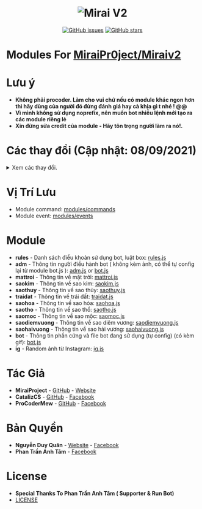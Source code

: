<h1 align="center">
	<img src="https://i.imgur.com/FxK6aI7.jpg" alt="Mirai V2">
</h1>

<p align="center">
	<a href="https://github.com/DQuann/Module-For-Mirai-V2/issues" target="_blank"><img alt="GitHub issues" src="https://img.shields.io/github/issues/DQuann/Module-For-Mirai-V2"></a>
	<a href="https://github.com/DQuann/Module-For-Mirai-V2/stargazers" target="_blank"><img alt="GitHub stars" src="https://img.shields.io/github/stars/DQuann/Module-For-Mirai-V2"></a>
</p>

# Modules For [MiraiPr0ject/Miraiv2](https://github.com/miraiPr0ject/miraiv2)

# Lưu ý
- **Không phải procoder. Làm cho vui chứ nếu có module khác ngon hơn thì hãy dùng của người đó đừng đánh giá hay cà khịa gì t nhé ! @@**
- **Vì mình không sử dụng noprefix, nên muốn bot nhiều lệnh mới tạo ra các module riêng lẻ**
- **Xin đừng sửa credit của module - Hãy tôn trọng người làm ra nó!.**

# Các thay đổi (Cập nhật: 08/09/2021)

<details>
	<summary>Xem các thay đổi.</summary>
	<br>
	<p>- 02/07/2021 - Update module Rules.</p>
        <p>- 02/09/2021 - Update module Adm.</p>
        <p>- 04/09/2021 - Update module Mặt Trời</p>
        <p>- 04/09/2021 - Update module Sao Kim.</p>
        <p>- 04/09/2021 - Update module Sao Thủy.</p>
        <p>- 04/09/2021 - Update module Trái Đất.</p>
        <p>- 04/09/2021 - Update module Sao Hỏa.</p>
        <p>- 04/09/2021 - Update module Sao Thổ.</p>
        <p>- 04/09/2021 - Update module Sao Mộc.</p>
        <p>- 04/09/2021 - Update module Sao Diêm Vương.</p>
        <p>- 04/09/2021 - Update module Sao Hải Vương.</p>
        <p>- 04/09/2021 - Update module Bot.</p>
        <p>- 04/09/2021 - Update module Ig</p>
        <p>- 05/09/2021 - Noti: Module Solar System là bản chèn tay + get ảnh từ wikipedia ! Do đã bị leak nên share, bản API sẽ không share !.</p>
	<p>- 08/09/2021 - Noti: Vì mình không sử dụng noprefix, muốn bot nhiều lệnh mới tạo ra các module riêng lẻ ! ( Bản gộp các coder khác code giúp mình nhé ).




 
</details>

# Vị Trí Lưu
- Module command: [modules/commands](https://github.com/miraiPr0ject/miraiv2/tree/main/modules/commands)
- Module event: [modules/events](https://github.com/miraiPr0ject/miraiv2/tree/main/modules/events)
# Module
- **rules** - Danh sách điều khoản sử dụng bot, luật box: [rules.js](rules.js)
- **adm** - Thông tin người điều hành bot ( không kèm ảnh, có thể tự config lại từ module bot.js ): [adm.js](adm.js) or [bot.js](bot.js)
- **mattroi** - Thông tin về mặt trời: [mattroi.js](mattroi.js)
- **saokim** - Thông tin về sao kim: [saokim.js](saokim.js)
- **saothuy** - Thông tin về sao thủy: [saothuy.js](saothuy.js)
- **traidat** - Thông tin về trái đất: [traidat.js](traidat.js)
- **saohoa** - Thông tin về sao hỏa: [saohoa.js](saohoa.js)
- **saotho** - Thông tin về sao thổ: [saotho.js](saotho.js)
- **saomoc** - Thông tin về sao mộc: [saomoc.js](saomoc.js)
- **saodiemvuong** - Thông tin về sao diêm vương: [saodiemvuong.js](saodiemvuong.js)
- **saohaivuong** - Thông tin về sao hải vương: [saohaivuong.js](saohaivuong.js)
- **bot** - Thông tin phần cứng và file bot đang sử dụng (tự config) (có kèm gif): [bot.js](bot.js)
- **ig** - Random ảnh từ Instagram: [ig.js](ig.js)
# Tác Giả
- **MiraiProject** - [GitHub](https://github.com/miraipr0ject/miraiv2) - [Website](https://miraiproject.tk/)
- **CatalizCS** - [GitHub](https://github.com/catalizcs) - [Facebook](https://www.facebook.com/catalizcs)
- **ProCoderMew** - [GitHub](https://github.com/miraiPr0ject/Module-Mew) - [Facebook](https://www.facebook.com/ProCoder.Mew)
# Bản Quyền
- **Nguyễn Duy Quân** - [Website](https://duyquanprofile.tk/) - [Facebook](https://www.facebook.com/duyquan.social)
- **Phan Trần Anh Tâm** - [Facebook](https://www.facebook.com/100044315850653)

# License
- **Special Thanks To Phan Trần Anh Tâm ( Supporter & Run Bot)**
- [LICENSE](LICENSE)
